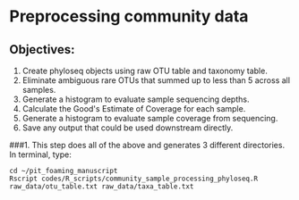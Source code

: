 # Preprocessing community data

## Objectives:  
1. Create phyloseq objects using raw OTU table and taxonomy table.   
2. Eliminate ambiguous rare OTUs that summed up to less than 5 across all samples.  
3. Generate a histogram to evaluate sample sequencing depths.   
4. Calculate the Good's Estimate of Coverage for each sample. 
5. Generate a histogram to evaluate sample coverage from sequencing.   
6. Save any output that could be used downstream directly.  

###1. This step does all of the above and generates 3 different directories. In terminal, type:   
```
cd ~/pit_foaming_manuscript  
Rscript codes/R_scripts/community_sample_processing_phyloseq.R raw_data/otu_table.txt raw_data/taxa_table.txt
```


